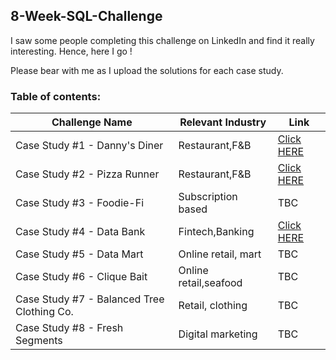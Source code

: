 ## 8-Week-SQL-Challenge

I saw some people completing this challenge on LinkedIn and find it really interesting. Hence, here I go !

Please bear with me as I upload the solutions for each case study.


### Table of contents:
| Challenge Name| Relevant Industry| Link |
| --- | --- | --- |
|Case Study #1 - Danny's Diner|Restaurant,F&B| [Click HERE](https://github.com/haiilingg/-8-Week-SQL-Challenge/tree/main/Case%20Study%20%231%20) |
|Case Study #2 - Pizza Runner|Restaurant,F&B|[Click HERE](https://github.com/haiilingg/-8-Week-SQL-Challenge/tree/main/Case%20Study%20%232%20-%20Pizza%20Runner)
|Case Study #3 - Foodie-Fi| Subscription based|TBC |
|Case Study #4 - Data Bank| Fintech,Banking| [Click HERE](https://github.com/haiilingg/-8-Week-SQL-Challenge/tree/main/Case%20Study%20%234%3A%20Data%20Bank)
|Case Study #5 - Data Mart|Online retail, mart| TBC |
|Case Study #6 - Clique Bait|Online retail,seafood| TBC |
|Case Study #7 - Balanced Tree Clothing Co.|Retail, clothing| TBC |
|Case Study #8 - Fresh Segments| Digital marketing| TBC |

